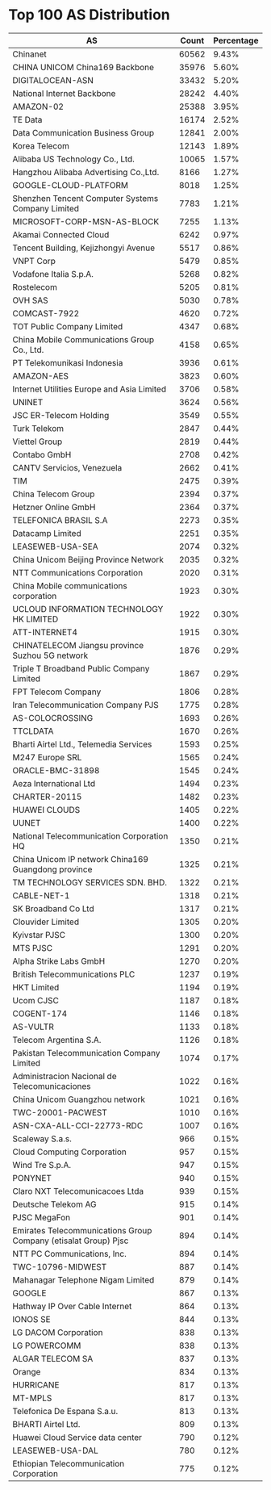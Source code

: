 # Top 100 AS Distribution
| AS | Count | Percentage |
|----|----|----|
| Chinanet | 60562 | 9.43% |
| CHINA UNICOM China169 Backbone | 35976 | 5.60% |
| DIGITALOCEAN-ASN | 33432 | 5.20% |
| National Internet Backbone | 28242 | 4.40% |
| AMAZON-02 | 25388 | 3.95% |
| TE Data | 16174 | 2.52% |
| Data Communication Business Group | 12841 | 2.00% |
| Korea Telecom | 12143 | 1.89% |
| Alibaba US Technology Co., Ltd. | 10065 | 1.57% |
| Hangzhou Alibaba Advertising Co.,Ltd. | 8166 | 1.27% |
| GOOGLE-CLOUD-PLATFORM | 8018 | 1.25% |
| Shenzhen Tencent Computer Systems Company Limited | 7783 | 1.21% |
| MICROSOFT-CORP-MSN-AS-BLOCK | 7255 | 1.13% |
| Akamai Connected Cloud | 6242 | 0.97% |
| Tencent Building, Kejizhongyi Avenue | 5517 | 0.86% |
| VNPT Corp | 5479 | 0.85% |
| Vodafone Italia S.p.A. | 5268 | 0.82% |
| Rostelecom | 5205 | 0.81% |
| OVH SAS | 5030 | 0.78% |
| COMCAST-7922 | 4620 | 0.72% |
| TOT Public Company Limited | 4347 | 0.68% |
| China Mobile Communications Group Co., Ltd. | 4158 | 0.65% |
| PT Telekomunikasi Indonesia | 3936 | 0.61% |
| AMAZON-AES | 3823 | 0.60% |
| Internet Utilities Europe and Asia Limited | 3706 | 0.58% |
| UNINET | 3624 | 0.56% |
| JSC ER-Telecom Holding | 3549 | 0.55% |
| Turk Telekom | 2847 | 0.44% |
| Viettel Group | 2819 | 0.44% |
| Contabo GmbH | 2708 | 0.42% |
| CANTV Servicios, Venezuela | 2662 | 0.41% |
| TIM | 2475 | 0.39% |
| China Telecom Group | 2394 | 0.37% |
| Hetzner Online GmbH | 2364 | 0.37% |
| TELEFONICA BRASIL S.A | 2273 | 0.35% |
| Datacamp Limited | 2251 | 0.35% |
| LEASEWEB-USA-SEA | 2074 | 0.32% |
| China Unicom Beijing Province Network | 2035 | 0.32% |
| NTT Communications Corporation | 2020 | 0.31% |
| China Mobile communications corporation | 1923 | 0.30% |
| UCLOUD INFORMATION TECHNOLOGY HK LIMITED | 1922 | 0.30% |
| ATT-INTERNET4 | 1915 | 0.30% |
| CHINATELECOM Jiangsu province Suzhou 5G network | 1876 | 0.29% |
| Triple T Broadband Public Company Limited | 1867 | 0.29% |
| FPT Telecom Company | 1806 | 0.28% |
| Iran Telecommunication Company PJS | 1775 | 0.28% |
| AS-COLOCROSSING | 1693 | 0.26% |
| TTCLDATA | 1670 | 0.26% |
| Bharti Airtel Ltd., Telemedia Services | 1593 | 0.25% |
| M247 Europe SRL | 1565 | 0.24% |
| ORACLE-BMC-31898 | 1545 | 0.24% |
| Aeza International Ltd | 1494 | 0.23% |
| CHARTER-20115 | 1482 | 0.23% |
| HUAWEI CLOUDS | 1405 | 0.22% |
| UUNET | 1400 | 0.22% |
| National Telecommunication Corporation HQ | 1350 | 0.21% |
| China Unicom IP network China169 Guangdong province | 1325 | 0.21% |
| TM TECHNOLOGY SERVICES SDN. BHD. | 1322 | 0.21% |
| CABLE-NET-1 | 1318 | 0.21% |
| SK Broadband Co Ltd | 1317 | 0.21% |
| Clouvider Limited | 1305 | 0.20% |
| Kyivstar PJSC | 1300 | 0.20% |
| MTS PJSC | 1291 | 0.20% |
| Alpha Strike Labs GmbH | 1270 | 0.20% |
| British Telecommunications PLC | 1237 | 0.19% |
| HKT Limited | 1194 | 0.19% |
| Ucom CJSC | 1187 | 0.18% |
| COGENT-174 | 1146 | 0.18% |
| AS-VULTR | 1133 | 0.18% |
| Telecom Argentina S.A. | 1126 | 0.18% |
| Pakistan Telecommunication Company Limited | 1074 | 0.17% |
| Administracion Nacional de Telecomunicaciones | 1022 | 0.16% |
| China Unicom Guangzhou network | 1021 | 0.16% |
| TWC-20001-PACWEST | 1010 | 0.16% |
| ASN-CXA-ALL-CCI-22773-RDC | 1007 | 0.16% |
| Scaleway S.a.s. | 966 | 0.15% |
| Cloud Computing Corporation | 957 | 0.15% |
| Wind Tre S.p.A. | 947 | 0.15% |
| PONYNET | 940 | 0.15% |
| Claro NXT Telecomunicacoes Ltda | 939 | 0.15% |
| Deutsche Telekom AG | 915 | 0.14% |
| PJSC MegaFon | 901 | 0.14% |
| Emirates Telecommunications Group Company (etisalat Group) Pjsc | 894 | 0.14% |
| NTT PC Communications, Inc. | 894 | 0.14% |
| TWC-10796-MIDWEST | 887 | 0.14% |
| Mahanagar Telephone Nigam Limited | 879 | 0.14% |
| GOOGLE | 867 | 0.13% |
| Hathway IP Over Cable Internet | 864 | 0.13% |
| IONOS SE | 844 | 0.13% |
| LG DACOM Corporation | 838 | 0.13% |
| LG POWERCOMM | 838 | 0.13% |
| ALGAR TELECOM SA | 837 | 0.13% |
| Orange | 834 | 0.13% |
| HURRICANE | 817 | 0.13% |
| MT-MPLS | 817 | 0.13% |
| Telefonica De Espana S.a.u. | 813 | 0.13% |
| BHARTI Airtel Ltd. | 809 | 0.13% |
| Huawei Cloud Service data center | 790 | 0.12% |
| LEASEWEB-USA-DAL | 780 | 0.12% |
| Ethiopian Telecommunication Corporation | 775 | 0.12% |
